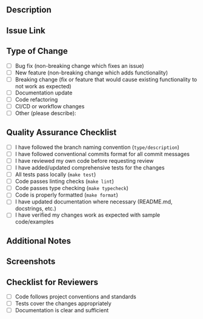 <!--
Please comply with the contributing guidelines and best practices of this repository.
Pull Request titles must follow conventional commits format: type(scope): description
Example: feat(tracer): add support for custom error formatting
-->

## Description
<!-- Provide a detailed description of the changes in this PR -->

## Issue Link
<!-- Link to the related issue (if applicable) -->

## Type of Change
<!-- Mark the appropriate option with an 'x' -->
- [ ] Bug fix (non-breaking change which fixes an issue)
- [ ] New feature (non-breaking change which adds functionality)
- [ ] Breaking change (fix or feature that would cause existing functionality to not work as expected)
- [ ] Documentation update
- [ ] Code refactoring
- [ ] CI/CD or workflow changes
- [ ] Other (please describe):

## Quality Assurance Checklist
<!-- Mark completed items with an 'x' -->
- [ ] I have followed the branch naming convention (`type/description`)
- [ ] I have followed conventional commits format for all commit messages
- [ ] I have reviewed my own code before requesting review
- [ ] I have added/updated comprehensive tests for the changes
- [ ] All tests pass locally (`make test`)
- [ ] Code passes linting checks (`make lint`)
- [ ] Code passes type checking (`make typecheck`)
- [ ] Code is properly formatted (`make format`)
- [ ] I have updated documentation where necessary (README.md, docstrings, etc.)
- [ ] I have verified my changes work as expected with sample code/examples

## Additional Notes
<!-- Any additional information that reviewers should know -->

## Screenshots
<!-- If applicable, add screenshots to help explain your changes -->

## Checklist for Reviewers
<!-- For the PR reviewer -->
- [ ] Code follows project conventions and standards
- [ ] Tests cover the changes appropriately
- [ ] Documentation is clear and sufficient
